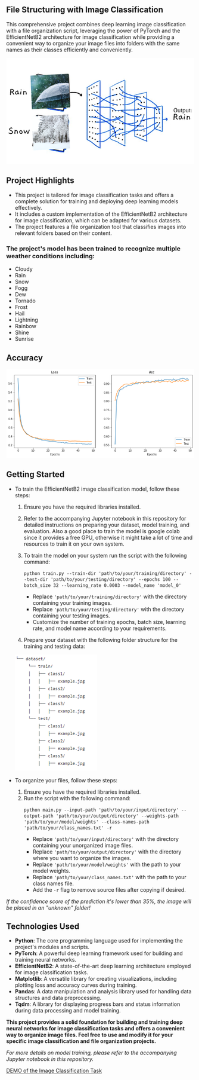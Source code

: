 ## File Structuring with Image Classification

This comprehensive project combines deep learning image classification with a file organization script, leveraging the power of PyTorch and the EfficientNetB2 architecture for image classification while providing a convenient way to organize your image files into folders with the same names as their classes efficiently and conveniently.

<img src='extras/nn.png'>

## Project Highlights
- This project is tailored for image classification tasks and offers a complete solution for training and deploying deep learning models effectively.
- It includes a custom implementation of the EfficientNetB2 architecture for image classification, which can be adapted for various datasets.
- The project features a file organization tool that classifies images into relevant folders based on their content.


### **The project's model has been trained to recognize multiple weather conditions including:**
- Cloudy
- Rain
- Snow
- Fogg
- Dew
- Tornado
- Frost
- Hail
- Lightning
- Rainbow
- Shine
- Sunrise

## Accuracy
<img src='extras/loss_curve.png'>

## Getting Started
- To train the EfficientNetB2 image classification model, follow these steps:
  1. Ensure you have the required libraries installed.
  2. Refer to the accompanying Jupyter notebook in this repository for detailed instructions on preparing your dataset, model training, and evaluation. Also a good place to train the model is google colab since it provides a free GPU, otherwise it might take a lot of time and resources to train it on your own system.
  3. To train the model on your system run the script with the following command:
     ```shell
     python train.py --train-dir 'path/to/your/training/directory' --test-dir 'path/to/your/testing/directory' --epochs 100 --batch_size 32 --learning_rate 0.0003 --model_name 'model_0'
     ```
     - Replace `'path/to/your/training/directory'` with the directory containing your training images.
     - Replace `'path/to/your/testing/directory'` with the directory containing your testing images.
     - Customize the number of training epochs, batch size, learning rate, and model name according to your requirements.
       
  4. Prepare your dataset with the following folder structure for the training and testing data:
  <img src='extras/structure.png'>
    
- To organize your files, follow these steps:
  1. Ensure you have the required libraries installed.
  2. Run the script with the following command:
     ```
     python main.py --input-path 'path/to/your/input/directory' --output-path 'path/to/your/output/directory' --weights-path 'path/to/your/model/weights' --class-names-path 'path/to/your/class_names.txt' -r
     ```
     - Replace `'path/to/your/input/directory'` with the directory containing your unorganized image files.
     - Replace `'path/to/your/output/directory'` with the directory where you want to organize the images.
     - Replace `'path/to/your/model/weights'` with the path to your model weights.
     - Replace `'path/to/your/class_names.txt'` with the path to your class names file.
     - Add the `-r` flag to remove source files after copying if desired.

*If the confidence score of the prediction it's lower than 35%, the image will be placed in an "unknown" folder!*
## Technologies Used
- **Python**: The core programming language used for implementing the project's modules and scripts.
- **PyTorch**: A powerful deep learning framework used for building and training neural networks.
- **EfficientNetB2**: A state-of-the-art deep learning architecture employed for image classification tasks.
- **Matplotlib**: A versatile library for creating visualizations, including plotting loss and accuracy curves during training.
- **Pandas**: A data manipulation and analysis library used for handling data structures and data preprocessing.
- **Tqdm**: A library for displaying progress bars and status information during data processing and model training.

**This project provides a solid foundation for building and training deep neural networks for image classification tasks and offers a convenient way to organize image files. Feel free to use and modify it for your specific image classification and file organization projects.**

*For more details on model training, please refer to the accompanying Jupyter notebook in this repository.*

[DEMO of the Image Classification Task](https://huggingface.co/spaces/georgescutelnicu/weather-image-classifier)
